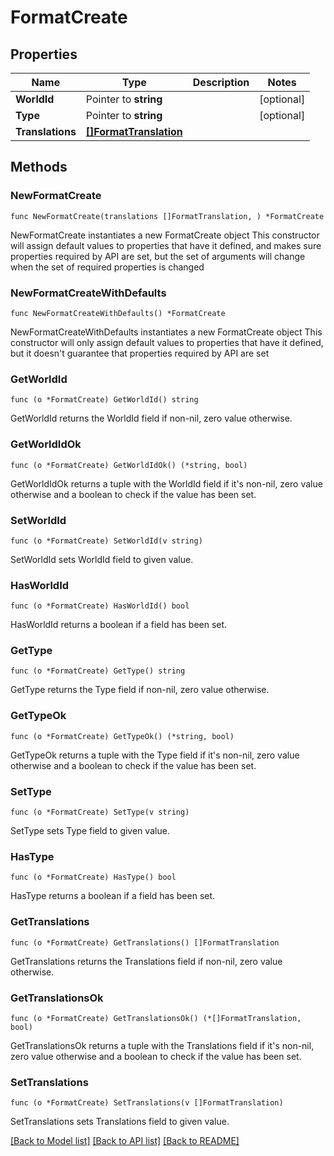 # FormatCreate

## Properties

Name | Type | Description | Notes
------------ | ------------- | ------------- | -------------
**WorldId** | Pointer to **string** |  | [optional] 
**Type** | Pointer to **string** |  | [optional] 
**Translations** | [**[]FormatTranslation**](FormatTranslation.md) |  | 

## Methods

### NewFormatCreate

`func NewFormatCreate(translations []FormatTranslation, ) *FormatCreate`

NewFormatCreate instantiates a new FormatCreate object
This constructor will assign default values to properties that have it defined,
and makes sure properties required by API are set, but the set of arguments
will change when the set of required properties is changed

### NewFormatCreateWithDefaults

`func NewFormatCreateWithDefaults() *FormatCreate`

NewFormatCreateWithDefaults instantiates a new FormatCreate object
This constructor will only assign default values to properties that have it defined,
but it doesn't guarantee that properties required by API are set

### GetWorldId

`func (o *FormatCreate) GetWorldId() string`

GetWorldId returns the WorldId field if non-nil, zero value otherwise.

### GetWorldIdOk

`func (o *FormatCreate) GetWorldIdOk() (*string, bool)`

GetWorldIdOk returns a tuple with the WorldId field if it's non-nil, zero value otherwise
and a boolean to check if the value has been set.

### SetWorldId

`func (o *FormatCreate) SetWorldId(v string)`

SetWorldId sets WorldId field to given value.

### HasWorldId

`func (o *FormatCreate) HasWorldId() bool`

HasWorldId returns a boolean if a field has been set.

### GetType

`func (o *FormatCreate) GetType() string`

GetType returns the Type field if non-nil, zero value otherwise.

### GetTypeOk

`func (o *FormatCreate) GetTypeOk() (*string, bool)`

GetTypeOk returns a tuple with the Type field if it's non-nil, zero value otherwise
and a boolean to check if the value has been set.

### SetType

`func (o *FormatCreate) SetType(v string)`

SetType sets Type field to given value.

### HasType

`func (o *FormatCreate) HasType() bool`

HasType returns a boolean if a field has been set.

### GetTranslations

`func (o *FormatCreate) GetTranslations() []FormatTranslation`

GetTranslations returns the Translations field if non-nil, zero value otherwise.

### GetTranslationsOk

`func (o *FormatCreate) GetTranslationsOk() (*[]FormatTranslation, bool)`

GetTranslationsOk returns a tuple with the Translations field if it's non-nil, zero value otherwise
and a boolean to check if the value has been set.

### SetTranslations

`func (o *FormatCreate) SetTranslations(v []FormatTranslation)`

SetTranslations sets Translations field to given value.



[[Back to Model list]](../README.md#documentation-for-models) [[Back to API list]](../README.md#documentation-for-api-endpoints) [[Back to README]](../README.md)


